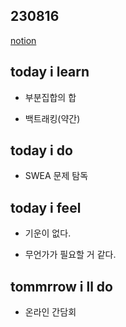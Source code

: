## 230816

[notion](https://glib-glitter-8ce.notion.site/SSAFY-Day-28-10-3a7f1f07f26948a3b1033c4006c77264?pvs=4)

## today i learn

- 부분집합의 합

- 백트래킹(약간)
  
## today i do

- SWEA 문제 탐독
    
## today i feel

- 기운이 없다.

- 무언가가 필요할 거 같다.
  
## tommrrow i ll do

- 온라인 간담회
